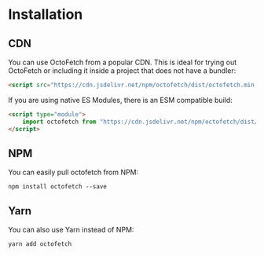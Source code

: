 # Installation

## CDN

You can use OctoFetch from a popular CDN. This is ideal for trying out OctoFetch or including it inside a project that does not have a bundler:

```html
<script src="https://cdn.jsdelivr.net/npm/octofetch/dist/octofetch.min.js"></script>
```

If you are using native ES Modules, there is an ESM compatible build:

```html
<script type="module">
    import octofetch from "https://cdn.jsdelivr.net/npm/octofetch/dist/octofetch.min.js";
</script>
```

## NPM

You can easily pull octofetch from NPM:

```
npm install octofetch --save
```

## Yarn

You can also use Yarn instead of NPM:

```
yarn add octofetch
```
